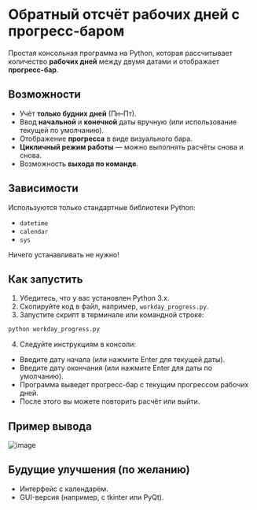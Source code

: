 # Обратный отсчёт рабочих дней с прогресс-баром

Простая консольная программа на Python, которая рассчитывает количество **рабочих дней** между двумя датами и отображает **прогресс-бар**.

## Возможности

- Учёт **только будних дней** (Пн–Пт).
- Ввод **начальной** и **конечной** даты вручную (или использование текущей по умолчанию).
- Отображение **прогресса** в виде визуального барa.
- **Цикличный режим работы** — можно выполнять расчёты снова и снова.
- Возможность **выхода по команде**.

## Зависимости

Используются только стандартные библиотеки Python:
- `datetime`
- `calendar`
- `sys`

Ничего устанавливать не нужно!

## Как запустить

1. Убедитесь, что у вас установлен Python 3.x.
2. Скопируйте код в файл, например, `workday_progress.py`.
3. Запустите скрипт в терминале или командной строке:

```bash
python workday_progress.py
```

4. Следуйте инструкциям в консоли:
- Введите дату начала (или нажмите Enter для текущей даты).
- Введите дату окончания (или нажмите Enter для даты по умолчанию).
- Программа выведет прогресс-бар с текущим прогрессом рабочих дней.
- После этого вы можете повторить расчёт или выйти.

## Пример вывода

![image](https://github.com/user-attachments/assets/18dd7efd-fe15-4ece-85b0-fb1fe95c83c4)

## Будущие улучшения (по желанию)
- Интерфейс с календарём.
- GUI-версия (например, с tkinter или PyQt).
